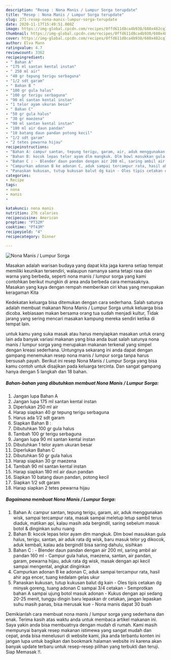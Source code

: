 ```yaml
---
description: "Resep : Nona Manis / Lumpur Sorga terupdate"
title: "Resep : Nona Manis / Lumpur Sorga terupdate"
slug: 271-resep-nona-manis-lumpur-sorga-terupdate
date: 2020-11-17T15:49:51.008Z
image: https://img-global.cpcdn.com/recipes/0ffd611d8ca4b938/680x482cq70/nona-manis-lumpur-sorga-foto-resep-utama.jpg
thumbnail: https://img-global.cpcdn.com/recipes/0ffd611d8ca4b938/680x482cq70/nona-manis-lumpur-sorga-foto-resep-utama.jpg
cover: https://img-global.cpcdn.com/recipes/0ffd611d8ca4b938/680x482cq70/nona-manis-lumpur-sorga-foto-resep-utama.jpg
author: Elva Mann
ratingvalue: 4.7
reviewcount: 3362
recipeingredient:
- " Bahan A"
- "175 ml santan kental instan"
- " 250 ml air"
- "40 gr tepung terigu serbaguna"
- "1/2 sdt garam"
- " Bahan B "
- "100 gr gula halus"
- "100 gr terigu serbaguna"
- "90 ml santan kental instan"
- "1 telor ayam ukuran besar"
- " Bahan C"
- "50 gr gula halus"
- "30 gr maezena"
- "90 ml santan kental instan"
- "180 ml air daun pandan"
- "10 batang daun pandan potong kecil"
- "1/2 sdt garam"
- "2 tetes pewarna hijau"
recipeinstructions:
- "Bahan A: campur santan, tepung terigu, garam, air, aduk menggunakan wisk, sampai tercampur rata, masak sampai meletup letup sambil terus diaduk, matikan api, kalau masih ada bergindil, saring sebelum masuk botol &amp; dinginkan suhu ruang"
- "Bahan B: kocok lepas telor ayam dlm mangkuk. Dlm bowl masukkan gula halus, terigu, santan, air aduk rata dg wisk, baru masuk telor yg dikocok, aduk kembali, kalau ada bergindil bisa saring dahulu, sisihkan"
- "Bahan C : - Blender daun pandan dengan air 200 ml, saring ambil air pandan 160 ml - Campur gula halus, maezena, santan, air pandan, garam, pewarna hijau, aduk rata dg wisk, masak dengan api kecil sampai mengental, angkat dinginkan"
- "Campurkan adonan B ke adonan C, aduk sampai tercampur rata, hasil ahir aga encer, tuang kedalam gelas ukur"
- "Panaskan kukusan, tutup kukusan balut dg kain - Oles tipis cetakan dg minyak goreng, tuang adonan C sampai 3/4 cetakan - Semprotkan bahan A sampai ujung botol masuk adonan - Kukus dengan api sedang 20-25 menit, tunggu dingin baru lepaskan dr cetakan, jangan lepaskan suhu masih panas, bisa merusak kue - Nona manis dapat 30 buah"
categories:
- Recipe
tags:
- nona
- manis
- 

katakunci: nona manis  
nutrition: 276 calories
recipecuisine: American
preptime: "PT32M"
cooktime: "PT43M"
recipeyield: "4"
recipecategory: Dinner

---
```



![Nona Manis / Lumpur Sorga](https://img-global.cpcdn.com/recipes/0ffd611d8ca4b938/680x482cq70/nona-manis-lumpur-sorga-foto-resep-utama.jpg)

Masakan adalah warisan budaya yang dapat kita jaga karena setiap tempat memiliki keunikan tersendiri, walaupun namanya sama tetapi rasa dan warna yang berbeda, seperti nona manis / lumpur sorga yang kami contohkan berikut mungkin di area anda berbeda cara memasaknya. Masakan yang kaya dengan rempah memberikan ciri khas yang merupakan keragaman Kita

Kedekatan keluarga bisa ditemukan dengan cara sederhana. Salah satunya adalah membuat makanan Nona Manis / Lumpur Sorga untuk keluarga bisa dicoba. kebiasaan makan bersama orang tua sudah menjadi kultur, Tidak jarang yang sering mencari masakan kampung mereka sendiri ketika di tempat lain.



untuk kamu yang suka masak atau harus menyiapkan masakan untuk orang lain ada banyak variasi makanan yang bisa anda buat salah satunya nona manis / lumpur sorga yang merupakan makanan terkenal yang simpel dengan kreasi sederhana. Untungnya sekarang ini anda dapat dengan gampang menemukan resep nona manis / lumpur sorga tanpa harus bersusah payah.
Berikut ini resep Nona Manis / Lumpur Sorga yang bisa kamu contoh untuk disajikan pada keluarga tercinta. Dan sangat gampang hanya dengan 5 langkah dan 18 bahan.


<!--inarticleads1-->

##### Bahan-bahan yang dibutuhkan membuat Nona Manis / Lumpur Sorga:

1. Jangan lupa  Bahan A
1. Jangan lupa 175 ml santan kental instan
1. Diperlukan  250 ml air
1. Harap siapkan 40 gr tepung terigu serbaguna
1. Harus ada 1/2 sdt garam
1. Siapkan  Bahan B :
1. Dibutuhkan 100 gr gula halus
1. Tambah 100 gr terigu serbaguna
1. Jangan lupa 90 ml santan kental instan
1. Dibutuhkan 1 telor ayam ukuran besar
1. Diperlukan  Bahan C
1. Dibutuhkan 50 gr gula halus
1. Harap siapkan 30 gr maezena
1. Tambah 90 ml santan kental instan
1. Harap siapkan 180 ml air daun pandan
1. Siapkan 10 batang daun pandan, potong kecil
1. Siapkan 1/2 sdt garam
1. Harap siapkan 2 tetes pewarna hijau




<!--inarticleads2-->

##### Bagaimana membuat  Nona Manis / Lumpur Sorga:

1. Bahan A: campur santan, tepung terigu, garam, air, aduk menggunakan wisk, sampai tercampur rata, masak sampai meletup letup sambil terus diaduk, matikan api, kalau masih ada bergindil, saring sebelum masuk botol &amp; dinginkan suhu ruang
1. Bahan B: kocok lepas telor ayam dlm mangkuk. Dlm bowl masukkan gula halus, terigu, santan, air aduk rata dg wisk, baru masuk telor yg dikocok, aduk kembali, kalau ada bergindil bisa saring dahulu, sisihkan
1. Bahan C : - Blender daun pandan dengan air 200 ml, saring ambil air pandan 160 ml - Campur gula halus, maezena, santan, air pandan, garam, pewarna hijau, aduk rata dg wisk, masak dengan api kecil sampai mengental, angkat dinginkan
1. Campurkan adonan B ke adonan C, aduk sampai tercampur rata, hasil ahir aga encer, tuang kedalam gelas ukur
1. Panaskan kukusan, tutup kukusan balut dg kain - Oles tipis cetakan dg minyak goreng, tuang adonan C sampai 3/4 cetakan - Semprotkan bahan A sampai ujung botol masuk adonan - Kukus dengan api sedang 20-25 menit, tunggu dingin baru lepaskan dr cetakan, jangan lepaskan suhu masih panas, bisa merusak kue - Nona manis dapat 30 buah




Demikianlah cara membuat nona manis / lumpur sorga yang sederhana dan enak. Terima kasih atas waktu anda untuk membaca artikel makanan ini. Saya yakin anda bisa membuatnya dengan mudah di rumah. Kami masih mempunyai banyak resep makanan istimewa yang sangat mudah dan cepat, anda bisa menelusuri di website kami, jika anda terbantu konten ini jangan lupa untuk bagikan dan bookmark halaman website ini karena akan banyak update terbaru untuk resep-resep pilihan yang terbukti dan teruji. Siap Memasak !!. 
